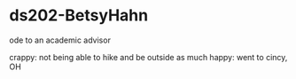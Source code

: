 # ds202-BetsyHahn
ode to an academic advisor

crappy: not being able to hike and be outside as much
happy: went to cincy, OH

